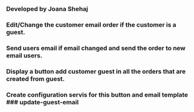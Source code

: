 ### Developed by Joana Shehaj ###


### Edit/Change the customer email order if the customer is a guest. ###
### Send users email if email changed and send the order to new email users. ###
### Display a button add customer guest in all the orders that are created from guest. ###
### Create configuration servis for this button and email template ### update-guest-email
